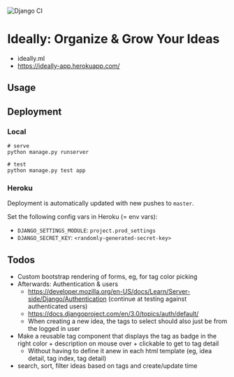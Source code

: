 ![Django CI](https://github.com/stefanbschneider/ideally/workflows/Django%20CI/badge.svg)

# Ideally: Organize & Grow Your Ideas

* ideally.ml
* https://ideally-app.herokuapp.com/

## Usage



## Deployment

### Local

```
# serve
python manage.py runserver

# test
python manage.py test app
```

### Heroku

Deployment is automatically updated with new pushes to `master`.

Set the following config vars in Heroku (= env vars):

* `DJANGO_SETTINGS_MODULE`: `project.prod_settings`
* `DJANGO_SECRET_KEY`: `<randomly-generated-secret-key>`

## Todos

* Custom bootstrap rendering of forms, eg, for tag color picking
* Afterwards: Authentication & users
    * https://developer.mozilla.org/en-US/docs/Learn/Server-side/Django/Authentication (continue at testing against authenticated users)
    * https://docs.djangoproject.com/en/3.0/topics/auth/default/
    * When creating a new idea, the tags to select should also just be from the logged in user
* Make a reusable tag component that displays the tag as badge in the right color + description on mouse over + clickable to get to tag detail
    * Without having to define it anew in each html template (eg, idea detail, tag index, tag detail)
* search, sort, filter ideas based on tags and create/update time

